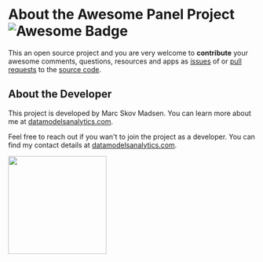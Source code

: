 # About the Awesome Panel Project ![Awesome Badge](https://cdn.rawgit.com/sindresorhus/awesome/d7305f38d29fed78fa85652e3a63e154dd8e8829/media/badge.svg)

This an open source project and you are very welcome to **contribute** your awesome
comments, questions, resources and apps as
[issues](https://github.com/MarcSkovMadsen/awesome-streamlit/issues) of or
[pull requests](https://github.com/MarcSkovMadsen/awesome-streamlit/pulls)
to the [source code](https://github.com/MarcSkovMadsen/awesome-streamlit).

## About the Developer

This project is developed by Marc Skov Madsen. You can learn more about me at
[datamodelsanalytics.com](https://datamodelsanalytics.com).

Feel free to reach out if you wan't to join the project as a developer. You can find my contact details at [datamodelsanalytics.com](https://datamodelsanalytics.com).

[<img src="https://github.com/MarcSkovMadsen/awesome-panel/blob/master/assets/images/datamodelsanalytics.png?raw=true" width="200">](https://datamodelsanalytics.com)